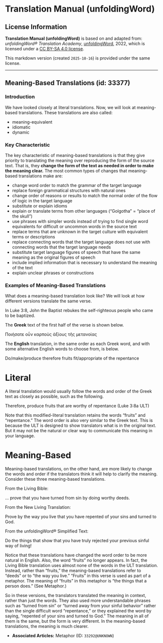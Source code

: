 # Translation Manual (unfoldingWord)

## License Information

**Translation Manual (unfoldingWord)** is based on and adapted from: _unfoldingWord® Translation Academy_, [unfoldingWord](https://unfoldingword.org/utw), 2022, which is licensed under a [CC BY-SA 4.0 license](https://creativecommons.org/licenses/by-sa/4.0/legalcode.en).

This markdown version (created `2025-10-16`) is provided under the same license.



--------------------------------

## Meaning-Based Translations (id: 33377)

### Introduction

We have looked closely at literal translations. Now, we will look at meaning\-based translations. These translations are also called:

* meaning\-equivalent
* idiomatic
* dynamic

### Key Characteristic

The key characteristic of meaning\-based translations is that they give priority to translating the meaning over reproducing the form of the source text. That is, they **change the form of the text as needed in order to make the meaning clear.** The most common types of changes that meaning\-based translations make are:

* change word order to match the grammar of the target language
* replace foreign grammatical structures with natural ones
* change order of reasons or results to match the normal order of the flow of logic in the target language
* substitute or explain idioms
* explain or translate terms from other languages (“Golgotha” \= “place of the skull”)
* use phrases with simpler words instead of trying to find single word equivalents for difficult or uncommon words in the source text
* replace terms that are unknown in the target culture with equivalent terms or descriptions
* replace connecting words that the target language does not use with connecting words that the target language needs
* substitute target language figures of speech that have the same meaning as the original figures of speech
* include implied information that is necessary to understand the meaning of the text
* explain unclear phrases or constructions

### Examples of Meaning\-Based Translations

What does a meaning\-based translation look like? We will look at how different versions translate the same verse.

In Luke 3:8, John the Baptist rebukes the self\-righteous people who came to be baptized.

The **Greek** text of the first half of the verse is shown below.

Ποιήσατε οὖν καρποὺς ἀξίους τῆς μετανοίας

The **English** translation, in the same order as each Greek word, and with some alternative English words to choose from, is below.

Do/make/produce therefore fruits fit/appropriate of the repentance

Literal
=======

A literal translation would usually follow the words and order of the Greek text as closely as possible, such as the following.

Therefore, produce fruits that are worthy of repentance (Luke 3:8a ULT)

Note that this modified\-literal translation retains the words “fruits” and “repentance.” The word order is also very similar to the Greek text. This is because the ULT is designed to show translators what is in the original text. But it may not be the natural or clear way to communicate this meaning in your language.

Meaning\-Based
==============

Meaning\-based translations, on the other hand, are more likely to change the words and order if the translators think it will help to clarify the meaning. Consider these three meaning\-based translations.

From the Living Bible:

… prove that you have turned from sin by doing worthy deeds.

From the New Living Translation:

Prove by the way you live that you have repented of your sins and turned to God.

From the unfoldingWord® Simplified Text:

Do the things that show that you have truly rejected your previous sinful way of living!

Notice that these translations have changed the word order to be more natural in English. Also, the word “fruits” no longer appears. In fact, the Living Bible translation uses almost none of the words in the ULT translation. Instead, rather than “fruits,” the meaning\-based translations refer to “deeds” or to “the way you live.” “Fruits” in this verse is used as part of a metaphor. The meaning of “fruits” in this metaphor is “the things that a person does.” (See Metaphor.)

So in these versions, the translators translated the meaning in context, rather than just the words. They also used more understandable phrases such as “turned from sin” or “turned away from your sinful behavior” rather than the single difficult word “repentance,” or they explained the word by saying, “repented of your sins and turned to God.” The meaning in all of them is the same, but the form is very different. In the meaning\-based translations, the meaning is much clearer.

* **Associated Articles:** Metaphor (ID: `33292@UNKNOWN`)

